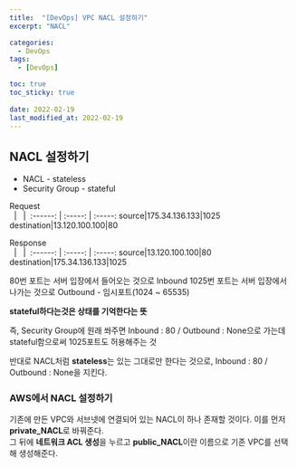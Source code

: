 ```yaml
---
title:  "[DevOps] VPC NACL 설정하기"
excerpt: "NACL"

categories:
  - DevOps
tags:
  - [DevOps]

toc: true
toc_sticky: true
 
date: 2022-02-19
last_modified_at: 2022-02-19
---
```

## NACL 설정하기
- NACL - stateless
- Security Group - stateful

Request  
&nbsp; | &nbsp; |&nbsp; 
:------: | :-----: | :-----:
source|175.34.136.133|1025
destination|13.120.100.100|80

Response  
&nbsp; | &nbsp; |&nbsp; 
:------: | :-----: | :-----:
source|13.120.100.100|80
destination|175.34.136.133|1025

80번 포트는 서버 입장에서 들어오는 것으로 Inbound
1025번 포트는 서버 입장에서 나가는 것으로 Outbound - 임시포트(1024 ~ 65535)

**stateful하다는것은 상태를 기억한다는 뜻**

즉, Security Group에 원래 쏴주면 Inbound : 80 / Outbound : None으로 가는데 stateful함으로써 1025포트도 허용해주는 것  

반대로 NACL처럼 **stateless**는 있는 그대로만 한다는 것으로, Inbound : 80 / Outbound : None을 지킨다.

### AWS에서 NACL 설정하기
기존에 만든 VPC와 서브넷에 연결되어 있는 NACL이 하나 존재할 것이다. 이를 먼저 **private_NACL**로 바꿔준다.  
그 뒤에 **네트워크 ACL 생성**을 누르고 **public_NACL**이란 이름으로 기존 VPC를 선택해 생성해준다.